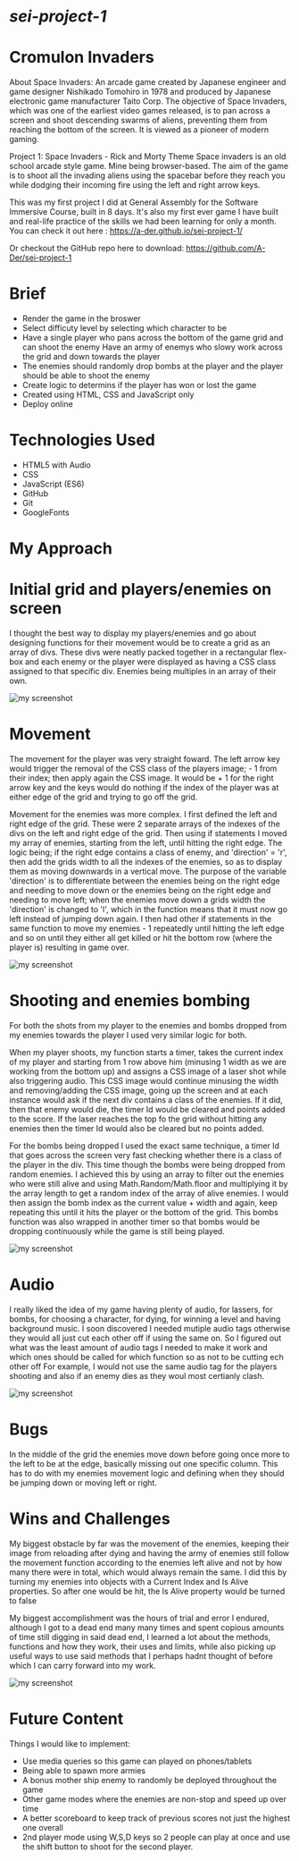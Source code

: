 # *sei-project-1*
# **Cromulon Invaders**

About Space Invaders: An arcade game created by Japanese engineer and game designer Nishikado Tomohiro in 1978 and produced by Japanese electronic game manufacturer Taito Corp. The objective of Space Invaders, which was one of the earliest video games released, is to pan across a screen and shoot descending swarms of aliens, preventing them from reaching the bottom of the screen. It is viewed as a pioneer of modern gaming.

Project 1: Space Invaders - Rick and Morty Theme
Space invaders is an old school arcade style game. Mine being browser-based. The aim of the game is to shoot all the invading aliens using the spacebar before they reach you while dodging their incoming fire using the left and right arrow keys. 

This was my first project I did at General Assembly for the Software Immersive Course, built in 8 days. It's also my first ever game I have built and real-life practice of the skills we had been learning for only a month.
You can check it out here :
https://a-der.github.io/sei-project-1/

Or checkout the GitHub repo here to download:
https://github.com/A-Der/sei-project-1


# Brief
- Render the game in the broswer
- Select difficuty level by selecting which character to be
- Have a single player who pans across the bottom of the game grid and can shoot the enemy
Have an army of enemys who slowy work across the grid and down towards the player
- The enemies should randomly drop bombs at the player and the player should be able to shoot the enemy
- Create logic to determins if the player has won or lost the game
- Created using HTML, CSS and JavaScript only
- Deploy online


# Technologies Used
- HTML5 with Audio
- CSS
- JavaScript (ES6)
- GitHub
- Git
- GoogleFonts


# **My Approach** # 

# Initial grid and players/enemies on screen
I thought the best way to display my players/enemies and go about designing functions for their movement would be to create a grid as an array of divs. These divs were neatly packed together in a rectangular flex-box and each enemy or the player were displayed as having a CSS class assigned to that specific div. Enemies being multiples in an array of their own.

![my screenshot](readme-images/grid.png)

# Movement
The movement for the player was very straight foward. The left arrow key would trigger the removal of the CSS class of the players image; - 1 from their index; then apply again the CSS image. It would be + 1 for the right arrow key and the keys would do nothing if the index of the player was at either edge of the grid and trying to go off the grid.

Movement for the enemies was more complex. I first defined the left and right edge of the grid. These were 2 separate arrays of the indexes of the divs on the left and right edge of the grid. 
Then using if statements I moved my array of enemies, starting from the left, until hitting the right edge. The logic being; if the right edge contains a class of enemy, and 'direction' = 'r', then add the grids width to all the indexes of the enemies, so as to display them as moving downwards in a vertical move. The purpose of the variable 'direction' is to differentiate between the enemies being on the right edge and needing to move down or the enemies being on the right edge and needing to move left; when the enemies move down a grids width the 'direction' is changed to 'l', which in the function means that it must now go left instead of jumping down again. I then had other if statements in the same function to move my enemies - 1 repeatedly until hitting the left edge and so on until they either all get killed or hit the bottom row (where the player is) resulting in game over.

![my screenshot](readme-images/edges.png)



# Shooting and enemies bombing
For both the shots from my player to the enemies and bombs dropped from my enemies towards the player I used very similar logic for both.

When my player shoots, my function starts a timer, takes the current index of my player and starting from 1 row above him (minusing 1 width as we are working from the bottom up) and assigns a CSS image of a laser shot while also triggering audio. This CSS image would continue minusing the width and removing/adding the CSS image, going up the screen and at each instance would ask if the next div contains a class of the enemies. If it did, then that enemy would die, the timer Id would be cleared and points added to the score. If the laser reaches the top fo the grid without hitting any enemies then the timer Id would also be cleared but no points added.

For the bombs being dropped I used the exact same technique, a timer Id that goes across the screen very fast checking whether there is a class of the player in the div. This time though the bombs were being dropped from random enemies. I achieved this by using an array to filter out the enemies who were still alive and using Math.Random/Math.floor and multiplying it by the array length to get a random index of the array of alive enemies. I would then assign the bomb index as the current value + width and again, keep repeating this until it hits the player or the bottom of the grid. This bombs function was also wrapped in another timer so that bombs would be dropping continuously while the game is still being played.

![my screenshot](readme-images/bombs.png)

 # Audio 
 I really liked the idea of my game having plenty of audio, for lassers, for bombs, for choosing a character, for dying, for winning a level and having background music. I soon discovered I needed mutiple audio tags otherwise they would all just cut each other off if using the same on. So I figured out what was the least amount of audio tags I needed to make it work and which ones should be called for which function so as not to be cutting ech other off For example, I would not use the same audio tag for the players shooting and also if an enemy dies as they woul most certianly clash. 

 ![my screenshot](readme-images/audio.png)

# Bugs

In the middle of the grid the enemies move down before going once more to the left to be at the edge, basically missing out one specific column. This has to do with my enemies movement logic and defining when they should be jumping down or moving left or right.

# Wins and Challenges
My biggest obstacle by far was the movement of the enemies, keeping their image from reloading after dying and having the army of enemies still follow the movement function according to the enemies left alive and not by how many there were in total, which would always remain the same. I did this by turning my enemies into objects with a Current Index and Is Alive properties. So after one would be hit, the Is Alive property would be turned to false

My biggest accomplishment was the hours of trial and error I endured, although I got to a dead end many many times and spent copious amounts of time still digging in said dead end, I learned a lot about the methods, functions and how they work, their uses and limits, while also picking up useful ways to use said methods that I perhaps hadnt thought of before which I can carry forward into my work.

![my screenshot](readme-images/finished.png)

# Future Content
Things I would like to implement:
- Use media queries so this game can played on phones/tablets
- Being able to spawn more armies
- A bonus mother ship enemy to randomly be deployed throughout the game
- Other game modes where the enemies are non-stop and speed up over time
- A better scoreboard to keep track of previous scores not just the highest one overall
- 2nd player mode using W,S,D keys so 2 people can play at once and use the shift button to shoot for the second player.